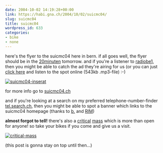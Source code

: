 ```yaml
---
date: 2004-10-02 14:19:28+00:00
link: https://habi.gna.ch/2004/10/02/suicmc04/
slug: suicmc04
title: suicmc04
wordpress_id: 633
categories:
- bike
- none
---
```


here's the flyer to the suicmc04 here in bern.
if all goes well, the flyer should be in the [20minuten](http://www.20min.ch/) tomorrow. and if you're a listener to [radiobe1](http://www.radiobe1.ch/), then you might be able to catch the ad they're airing for us (or you can just [click here](https://habi.gna.ch/blog/images/Spot_SUICMC04.mp3) and listen to the spot online (543kb .mp3-file) :-)

[![suicmc04-inserat](https://habi.gna.ch/blog/images/suicmc04-inserat-tm.jpg)](https://habi.gna.ch/blog/images/suicmc04-inserat.jpg)

for more info go to [suicmc04.ch](http://suicmc04.ch/)

and if you're looking at a search on my preferred telephone-number-finder [tel.search.ch](http://tel.search.ch/), then you might be able to spot a banner which links to the suicmc04 homepage (thanks to [b.](http://bernhardseefeld.ch/) and [RIM](http://www.search.ch/rim.html))

**almost forgot to tell!** there's also a [critical](https://en.wikipedia.org/wiki/Critical_Mass) [mass](http://www.critical-mass.org/) which is more than open for anyone! so take your bikes if you come and give us a visit.

[![critical-mass](https://habi.gna.ch/blog/images/critical-mass-tm.jpg)](https://habi.gna.ch/blog/images/critical-mass.jpg)

(this post is gonna stay on top until then...)
